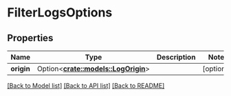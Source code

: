 # FilterLogsOptions

## Properties

Name | Type | Description | Notes
------------ | ------------- | ------------- | -------------
**origin** | Option<[**crate::models::LogOrigin**](LogOrigin.md)> |  | [optional]

[[Back to Model list]](../README.md#documentation-for-models) [[Back to API list]](../README.md#documentation-for-api-endpoints) [[Back to README]](../README.md)


